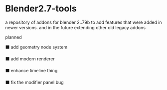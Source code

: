 # Blender2.7-tools
a repository of addons for blender 2..79b to add features that were added in newer versions. and in the future extending other old legacy addons

planned

⬛ add geometry node system

⬛ add modern renderer

⬛ enhance timeline thing

⬛ fix the modifier panel bug
